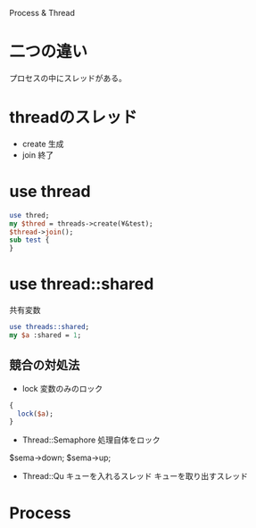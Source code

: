 Process & Thread

# 二つの違い
プロセスの中にスレッドがある。

# threadのスレッド
* create
生成 
* join
終了

# use thread
```perl
use thred;
my $thred = threads->create(¥&test);
$thread->join();
sub test {
}
```

# use thread::shared
共有変数

```perl
use threads::shared;
my $a :shared = 1;
```

## 競合の対処法

* lock
変数のみのロック

```perl
{
  lock($a);
}
```

* Thread::Semaphore
処理自体をロック

$sema->down;
$sema->up;

* Thread::Qu
キューを入れるスレッド
キューを取り出すスレッド

# Process



